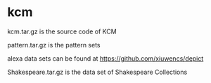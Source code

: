 # kcm

kcm.tar.gz is the source code of KCM

pattern.tar.gz is the pattern sets

alexa data sets can be found at https://github.com/xiuwencs/depict

Shakespeare.tar.gz is the data set of Shakespeare Collections
